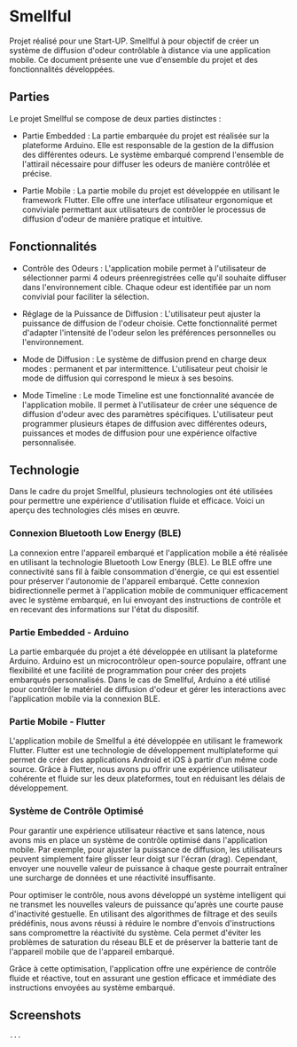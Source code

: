 # Smellful

Projet réalisé pour une Start-UP.
Smellful à pour objectif de créer un système de diffusion d'odeur contrôlable à distance via une application mobile.
Ce document présente une vue d'ensemble du projet et des fonctionnalités développées.

## Parties

Le projet Smellful se compose de deux parties distinctes :
- Partie Embedded :
La partie embarquée du projet est réalisée sur la plateforme Arduino. Elle est responsable de la gestion de la diffusion des différentes odeurs. Le système embarqué comprend l'ensemble de l'attirail nécessaire pour diffuser les odeurs de manière contrôlée et précise.

- Partie Mobile :
La partie mobile du projet est développée en utilisant le framework Flutter. Elle offre une interface utilisateur ergonomique et conviviale permettant aux utilisateurs de contrôler le processus de diffusion d'odeur de manière pratique et intuitive.


## Fonctionnalités

- Contrôle des Odeurs :
L'application mobile permet à l'utilisateur de sélectionner parmi 4 odeurs préenregistrées celle qu'il souhaite diffuser dans l'environnement cible. Chaque odeur est identifiée par un nom convivial pour faciliter la sélection.

- Réglage de la Puissance de Diffusion :
L'utilisateur peut ajuster la puissance de diffusion de l'odeur choisie. Cette fonctionnalité permet d'adapter l'intensité de l'odeur selon les préférences personnelles ou l'environnement.

- Mode de Diffusion :
Le système de diffusion prend en charge deux modes : permanent et par intermittence. L'utilisateur peut choisir le mode de diffusion qui correspond le mieux à ses besoins.

- Mode Timeline :
Le mode Timeline est une fonctionnalité avancée de l'application mobile. Il permet à l'utilisateur de créer une séquence de diffusion d'odeur avec des paramètres spécifiques. L'utilisateur peut programmer plusieurs étapes de diffusion avec différentes odeurs, puissances et modes de diffusion pour une expérience olfactive personnalisée.


## Technologie

Dans le cadre du projet Smellful, plusieurs technologies ont été utilisées pour permettre une expérience d'utilisation fluide et efficace. Voici un aperçu des technologies clés mises en œuvre.

### Connexion Bluetooth Low Energy (BLE)
La connexion entre l'appareil embarqué et l'application mobile a été réalisée en utilisant la technologie Bluetooth Low Energy (BLE). Le BLE offre une connectivité sans fil à faible consommation d'énergie, ce qui est essentiel pour préserver l'autonomie de l'appareil embarqué. Cette connexion bidirectionnelle permet à l'application mobile de communiquer efficacement avec le système embarqué, en lui envoyant des instructions de contrôle et en recevant des informations sur l'état du dispositif.

### Partie Embedded - Arduino
La partie embarquée du projet a été développée en utilisant la plateforme Arduino. Arduino est un microcontrôleur open-source populaire, offrant une flexibilité et une facilité de programmation pour créer des projets embarqués personnalisés. Dans le cas de Smellful, Arduino a été utilisé pour contrôler le matériel de diffusion d'odeur et gérer les interactions avec l'application mobile via la connexion BLE.

### Partie Mobile - Flutter
L'application mobile de Smellful a été développée en utilisant le framework Flutter. Flutter est une technologie de développement multiplateforme qui permet de créer des applications Android et iOS à partir d'un même code source. Grâce à Flutter, nous avons pu offrir une expérience utilisateur cohérente et fluide sur les deux plateformes, tout en réduisant les délais de développement.

### Système de Contrôle Optimisé
Pour garantir une expérience utilisateur réactive et sans latence, nous avons mis en place un système de contrôle optimisé dans l'application mobile. Par exemple, pour ajuster la puissance de diffusion, les utilisateurs peuvent simplement faire glisser leur doigt sur l'écran (drag). Cependant, envoyer une nouvelle valeur de puissance à chaque geste pourrait entraîner une surcharge de données et une réactivité insuffisante.

Pour optimiser le contrôle, nous avons développé un système intelligent qui ne transmet les nouvelles valeurs de puissance qu'après une courte pause d'inactivité gestuelle. En utilisant des algorithmes de filtrage et des seuils prédéfinis, nous avons réussi à réduire le nombre d'envois d'instructions sans compromettre la réactivité du système. Cela permet d'éviter les problèmes de saturation du réseau BLE et de préserver la batterie tant de l'appareil mobile que de l'appareil embarqué.

Grâce à cette optimisation, l'application offre une expérience de contrôle fluide et réactive, tout en assurant une gestion efficace et immédiate des instructions envoyées au système embarqué.

## Screenshots
`...`
